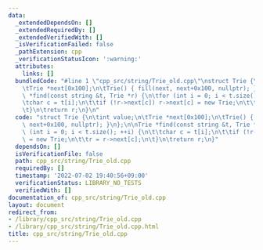 ```yaml
---
data:
  _extendedDependsOn: []
  _extendedRequiredBy: []
  _extendedVerifiedWith: []
  _isVerificationFailed: false
  _pathExtension: cpp
  _verificationStatusIcon: ':warning:'
  attributes:
    links: []
  bundledCode: "#line 1 \"cpp_src/string/Trie_old.cpp\"\nstruct Trie {\n\tint value;\n\
    \tTrie *next[0x100];\n\tTrie() { fill(next, next+0x100, nullptr); }\n};\n\nTrie\
    \ *find(const string &t, Trie *r) {\n\tfor (int i = 0; i < t.size(); ++i) {\n\t\
    \tchar c = t[i];\n\t\tif (!r->next[c]) r->next[c] = new Trie;\n\t\tr = r->next[c];\n\
    \t}\n\treturn r;\n}\n"
  code: "struct Trie {\n\tint value;\n\tTrie *next[0x100];\n\tTrie() { fill(next,\
    \ next+0x100, nullptr); }\n};\n\nTrie *find(const string &t, Trie *r) {\n\tfor\
    \ (int i = 0; i < t.size(); ++i) {\n\t\tchar c = t[i];\n\t\tif (!r->next[c]) r->next[c]\
    \ = new Trie;\n\t\tr = r->next[c];\n\t}\n\treturn r;\n}"
  dependsOn: []
  isVerificationFile: false
  path: cpp_src/string/Trie_old.cpp
  requiredBy: []
  timestamp: '2022-07-02 19:40:56+09:00'
  verificationStatus: LIBRARY_NO_TESTS
  verifiedWith: []
documentation_of: cpp_src/string/Trie_old.cpp
layout: document
redirect_from:
- /library/cpp_src/string/Trie_old.cpp
- /library/cpp_src/string/Trie_old.cpp.html
title: cpp_src/string/Trie_old.cpp
---
```

